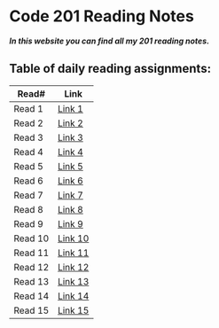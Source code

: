 # Code 201 Reading Notes

**_In this website you can find all my 201 reading notes._**

## Table of daily reading assignments:


Read#        | Link           
 ------------- |-------------
 Read 1 | [Link 1]()
Read 2 | [Link 2]()
Read 3 | [Link 3]()
Read 4 | [Link 4]()
Read 5 | [Link 5]()
Read 6 | [Link 6]()
Read 7 | [Link 7]()
Read 8 | [Link 8]()
Read 9 | [Link 9]()
Read 10 | [Link 10]()
Read 11 | [Link 11]()
Read 12 | [Link 12]()
Read 13 | [Link 13]()
Read 14 | [Link 14]()
Read 15 | [Link 15]()
